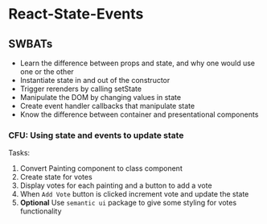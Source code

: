 # React-State-Events

## SWBATs

* Learn the difference between props and state, and why one would use one or the other
* Instantiate state in and out of the constructor
* Trigger rerenders by calling setState
* Manipulate the DOM by changing values in state
* Create event handler callbacks that manipulate state
* Know the difference between container and presentational components



### CFU: Using state and events to update state

Tasks:

1. Convert Painting component to class component
2. Create state for votes
3. Display votes for each painting and a button to add a vote
4. When `Add Vote` button is clicked increment vote and update the state
5. **Optional** Use `semantic ui` package to give some styling for votes functionality

